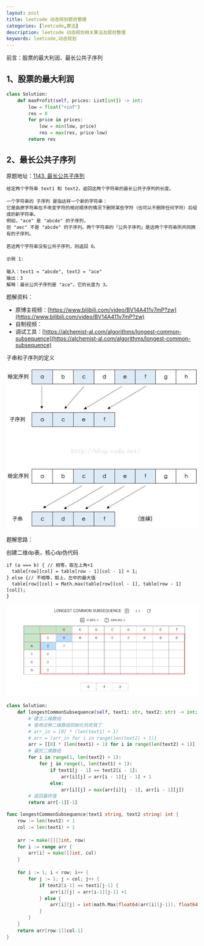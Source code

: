 ```yaml
---
layout: post
title: leetcode 动态规划题目整理
categories: [leetcode,算法]
description: leetcode 动态规划相关算法及题目整理
keywords: leetcode,动态规划
---
```


前言：股票的最大利润、最长公共子序列

## 1、股票的最大利润

```python
class Solution:
    def maxProfit(self, prices: List[int]) -> int:
        low = float("+inf")
        res = 0
        for price in prices:
            low = min(low, price)
            res = max(res, price-low)
        return res
```



## 2、最长公共子序列

原题地址：[1143. 最长公共子序列](https://leetcode-cn.com/problems/longest-common-subsequence/)

```
给定两个字符串 text1 和 text2，返回这两个字符串的最长公共子序列的长度。

一个字符串的 子序列 是指这样一个新的字符串：
它是由原字符串在不改变字符的相对顺序的情况下删除某些字符（也可以不删除任何字符）后组成的新字符串。
例如，"ace" 是 "abcde" 的子序列，
但 "aec" 不是 "abcde" 的子序列。两个字符串的「公共子序列」是这两个字符串所共同拥有的子序列。

若这两个字符串没有公共子序列，则返回 0。

示例 1:

输入：text1 = "abcde", text2 = "ace" 
输出：3  
解释：最长公共子序列是 "ace"，它的长度为 3。
```



题解资料：

- 原博主视频：[https://www.bilibili.com/video/BV14A411v7mP?zw](https://www.bilibili.com/video/BV14A411v7mP?zw)
- 自制视频：
- 调试工具：[https://alchemist-al.com/algorithms/longest-common-subsequence](https://alchemist-al.com/algorithms/longest-common-subsequence)

子串和子序列的定义

![image](https://raw.githubusercontent.com/taoey/taoey.github.io/master/_pics/2021-2-18-动态规划题目整理.assets/20160529225550069)



题解思路：

创建二维dp表，核心dp伪代码

```
if (a === b) { // 相等，取左上角+1
  table[row][col] = table[row - 1][col - 1] + 1;
} else {// 不相等，取上，左中的最大值
  table[row][col] = Math.max(table[row][col - 1], table[row - 1][col]);
}
```

![image-20210218171441430](https://raw.githubusercontent.com/taoey/taoey.github.io/master/_pics/2021-2-18-动态规划题目整理.assets/image-20210218171441430.png)

```python
class Solution:
    def longestCommonSubsequence(self, text1: str, text2: str) -> int:
        # 建立二维数组
        # 使用这种二维数组初始化坑死我了
        # arr_in = [0] * (len(text1) + 1)
        # arr = [arr_in for i in range(len(text2) + 1)]
        arr = [[0] * (len(text1) + 1) for i in range(len(text2) + 1)]
        # 遍历二维数组
        for i in range(1, len(text2) + 1):
            for j in range(1, len(text1) + 1):
                if text1[j - 1] == text2[i - 1]:
                    arr[i][j] = arr[i - 1][j - 1] + 1
                else:
                    arr[i][j] = max(arr[i][j - 1], arr[i - 1][j])
        # 返回最终值
        return arr[-1][-1]
```



```go
func longestCommonSubsequence(text1 string, text2 string) int {
	row := len(text2) + 1
	col := len(text1) + 1

	arr := make([][]int, row)
	for i := range arr {
		arr[i] = make([]int, col)
	}

	for i := 1; i < row; i++ {
		for j := 1; j < col; j++ {
			if text2[i-1] == text1[j-1] {
				arr[i][j] = arr[i-1][j-1] +1
			} else {
				arr[i][j] = int(math.Max(float64(arr[i][j-1]), float64(arr[i-1][j])))
			}
		}
	}
	return arr[row-1][col-1]
}
```

